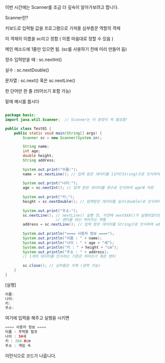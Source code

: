 이번 시간에는 Scanner를 조금 더 깊숙이 알아가보려고 합니다.

Scanner란?

키보드로 입력될 값을 프로그램으로 가져올 심부름꾼 역할의 객체

이 객체의 이름을 sc라고 정함 ( 이름 마음대로 정할 수 있음 )

메인 메소드에 1줄만 있으면 됨. (sc를 사용하기 전에 미리 만들어 둠)

정수 입력받을 때 : sc.nextInt()

실수 : sc.nextDouble()

문자열 : sc.next() 혹은 sc.nextLine()

한 단어만 한 줄 (띄어쓰기 포함 가능)

밑에 예시를 봅시다

```java

package basic;
import java.util.Scanner;  // Scanner는 이 문장이 꼭 필요함! 

public class Test01 {
	public static void main(String[] args) {
		Scanner sc = new Scanner(System.in); 

		String name;
		int age;
		double height;
		String address;
		
		System.out.print("이름:");
		name = sc.nextLine(); // 입력 받은 데이터를 1단어(String)으로 인식하여 name에 저장
		
		System.out.print("나이:");
		age = sc.nextInt(); // 입력 받은 데이터를 정수로 인식하여 age에 저장
		
		System.out.print("키:");
		height = sc.nextDouble(); // 입력받은 데이터를 실수(double)로 인식하여 height에 저장
		
		System.out.print("주소:");
		sc.nextLine(); // nextLine() 실행 전, 이전에 nextXXX()가 실행되었다면 이 한 줄을 추가해야 됨
					   // 엔터를 대신 먹어주는 역할
		address = sc.nextLine(); // 입력 받은 데이터를 String으로 인식하여 address에 저장
		
		System.out.println("==== 사용자 정보 ====");
		System.out.println("이름 : " + name);
		System.out.println("나이 : " + age + "세");
		System.out.println("키 : " + height + "cm");
		System.out.println("주소 : " + address);
		// 1개의 데이터를 인식하는 기준은 띄어쓰기 혹은 엔터
		
	    sc.close(); // 심부름꾼 삭제 (생략 가능) 
	}
}
```
[실행]

```java
이름:
나이:
키:
주소:
```

여기에 입력을 해주고 실행을 시키면
```java
==== 사용자 정보 ====
이름 : 주먹왕 랄프
나이 : 34세
키 : 204.0cm
주소 : 게임 속
```

이런식으로 코드가 나옵니다.
